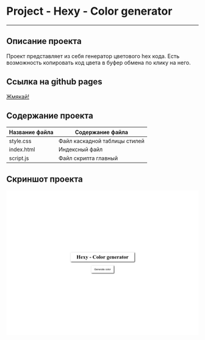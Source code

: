 # Project - Hexy - Color generator
***
## Описание проекта
Проект представляет из себя генератор цветового hex кода. Есть возможность копировать код цвета в буфер обмена по клику на него.
## Ссылка на github pages
[Жмякай!](https://walkingfrozenfish.github.io/hexy-color-generator/)

## Содержание проекта
Название файла  | Содержание файла
----------------|----------------------
style.css       | Файл каскадной таблицы стилей
index.html      | Индексный файл
script.js       | Файл скрипта главный

## Скриншот проекта
![Скриншот](https://github.com/WalkingFrozenFish/hexy-color-generator/blob/main/img/hexy.jpg)
